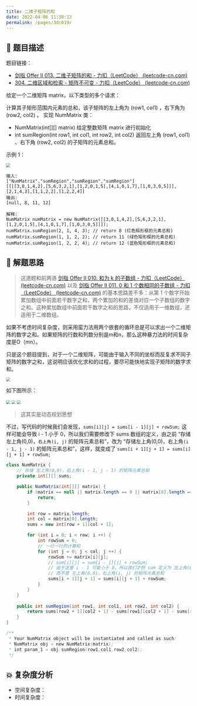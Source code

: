 ```yaml
---
title: 二维子矩阵的和
date: 2022-04-06 11:30:13
permalink: /pages/3dc019/
---
```

## 📃 题目描述

题目链接：

- [剑指 Offer II 013. 二维子矩阵的和 - 力扣（LeetCode） (leetcode-cn.com)](https://leetcode-cn.com/problems/O4NDxx/)
- [304. 二维区域和检索 - 矩阵不可变 - 力扣（LeetCode） (leetcode-cn.com)](https://leetcode-cn.com/problems/range-sum-query-2d-immutable/)

给定一个二维矩阵 matrix，以下类型的多个请求：

计算其子矩形范围内元素的总和，该子矩阵的左上角为 (row1, col1) ，右下角为 (row2, col2) 。
实现 NumMatrix 类：

- NumMatrix(int[][] matrix) 给定整数矩阵 matrix 进行初始化
- int sumRegion(int row1, int col1, int row2, int col2) 返回左上角 (row1, col1) 、右下角 (row2, col2) 的子矩阵的元素总和。


示例 1：

<img src="https://pic.leetcode-cn.com/1626332422-wUpUHT-image.png" style="zoom:67%;" />

```
输入: 
["NumMatrix","sumRegion","sumRegion","sumRegion"]
[[[[3,0,1,4,2],[5,6,3,2,1],[1,2,0,1,5],[4,1,0,1,7],[1,0,3,0,5]]],[2,1,4,3],[1,1,2,2],[1,2,2,4]]
输出: 
[null, 8, 11, 12]

解释:
NumMatrix numMatrix = new NumMatrix([[3,0,1,4,2],[5,6,3,2,1],[1,2,0,1,5],[4,1,0,1,7],[1,0,3,0,5]]]);
numMatrix.sumRegion(2, 1, 4, 3); // return 8 (红色矩形框的元素总和)
numMatrix.sumRegion(1, 1, 2, 2); // return 11 (绿色矩形框的元素总和)
numMatrix.sumRegion(1, 2, 2, 4); // return 12 (蓝色矩形框的元素总和)
```

## 🔔 解题思路

> 这道题和前两道 [剑指 Offer II 010. 和为 k 的子数组 - 力扣（LeetCode） (leetcode-cn.com)](https://leetcode-cn.com/problems/QTMn0o/) 以及 [剑指 Offer II 011. 0 和 1 个数相同的子数组 - 力扣（LeetCode） (leetcode-cn.com)](https://leetcode-cn.com/problems/A1NYOS/) 的基本思路差不多：从第 1 个数字开始累加数组中前面若干数字之和，两个累加的和的差值对应一个子数组的数字之和。这种累加数组中前面若干数字之和的思路，不仅适用于一维数组，还适用于二维数组。

如果不考虑时间复杂度，则采用蛮力法用两个嵌套的循环总是可以求出一个二维矩阵的数字之和。如果矩阵的行数和列数分别是m和n，那么这种暴力法的时间复杂度是O（mn）。

只是这个题目提到，对于一个二维矩阵，可能由于输入不同的坐标而反复求不同子矩阵的数字之和，这说明应该优化求和的过程，要尽可能快地实现子矩阵的数字求和。

<img src="https://cs-wiki.oss-cn-shanghai.aliyuncs.com/img/20220406114700.png" style="zoom:67%;" />

如下图所示：

<img src="https://cs-wiki.oss-cn-shanghai.aliyuncs.com/img/20220406114512.png" style="zoom:67%;" />

<img src="https://cs-wiki.oss-cn-shanghai.aliyuncs.com/img/20220406114755.png" style="zoom:67%;" />

<img src="https://cs-wiki.oss-cn-shanghai.aliyuncs.com/img/20220406114908.png" style="zoom:67%;" />

> 这其实是动态规划思想

不过，写代码的时候我们会发现，`sums[i][j] = sums[i - 1][j] + rowSum;` 这样可能会导致 i - 1 小于 0，所以我们需要修改下 sums 数组的定义，由之前 “存储左上角(0,0)，`右上角(i, j)` 的矩阵元素总和”，改为 “存储左上角(0,0)，右上角`(i - 1, j - 1)` 的矩阵元素总和”，这样，就变成了 `sums[i + 1][j + 1] = sums[i][j + 1] + rowSum;`


```java
class NumMatrix {
    // 存储 左上角(0,0)，右上角(i - 1, j - 1) 的矩阵元素总和
    private int[][] sums;

    public NumMatrix(int[][] matrix) {
        if (matrix == null || matrix.length == 0 || matrix[0].length == 0) {
            return;
        }

        int row = matrix.length;
        int col = matrix[0].length;
        sums = new int[row + 1][col + 1];

        for (int i = 0; i < row; i ++) {
            int rowSum = 0;
            // 一行一行的计算和
            for (int j = 0; j < col; j ++) {
                rowSum += matrix[i][j];
                // sum[i][j] = sum[i - 1][j] + rowSum;
                // 由于这里 i - 1 可能小于 0，所以我们才把 sum 定义为 左上角(0,0)，右上角(i - 1, j - 1) 的矩阵元素总和
                // 而不是 左上角(0,0)，右上角(i, j) 的矩阵元素总和
                sums[i + 1][j + 1] = sums[i][j + 1] + rowSum;
            }
        }    
    }
    
    public int sumRegion(int row1, int col1, int row2, int col2) {
        return sums[row2 + 1][col2 + 1] - sums[row1][col2 + 1] - sums[row2 + 1][col1] + sums[row1][col1];
    }
}

/**
 * Your NumMatrix object will be instantiated and called as such:
 * NumMatrix obj = new NumMatrix(matrix);
 * int param_1 = obj.sumRegion(row1,col1,row2,col2);
 */
```

## 💥 复杂度分析

- 空间复杂度：
- 时间复杂度：



